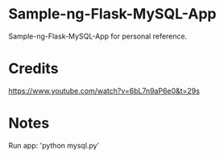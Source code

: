 # Sample-ng-Flask-MySQL-App
Sample-ng-Flask-MySQL-App for personal reference.

# Credits
https://www.youtube.com/watch?v=6bL7n9aP6e0&t=29s

# Notes
Run app: 'python mysql.py'